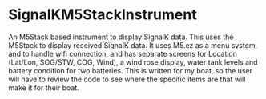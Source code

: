 # SignalKM5StackInstrument
An M5Stack based instrument to display SignalK data. This uses the M5Stack to display received SignalK data. It uses M5.ez as a menu system, and to handle wifi connection, and has separate screens for Location (Lat/Lon, SOG/STW, COG, Wind), a wind rose display, water tank levels and battery condition for two batteries.
This is written for my boat, so the user will have to review the code to see where the specific items are that will make it for their boat.


